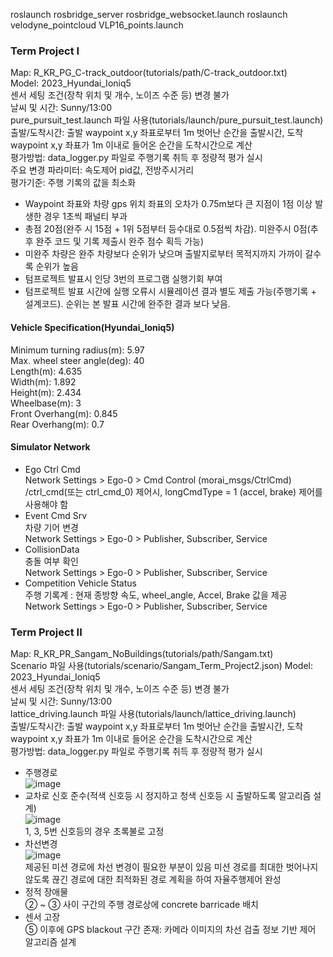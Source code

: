 roslaunch rosbridge_server rosbridge_websocket.launch
roslaunch velodyne_pointcloud VLP16_points.launch

### Term Project I
Map: R_KR_PG_C-track_outdoor(tutorials/path/C-track_outdoor.txt)   
Model: 2023_Hyundai_Ioniq5   
센서 세팅 조건(장착 위치 및 개수, 노이즈 수준 등) 변경 불가   
날씨 및 시간: Sunny/13:00   
pure_pursuit_test.launch 파일 사용(tutorials/launch/pure_pursuit_test.launch)   
출발/도착시간: 출발 waypoint x,y 좌표로부터 1m 벗어난 순간을 출발시간, 도착 waypoint x,y 좌표가 1m 이내로 들어온 순간을 도착시간으로 계산   
평가방법: data_logger.py 파일로 주행기록 취득 후 정량적 평가 실시   
주요 변경 파라미터: 속도제어 pid값, 전방주시거리    
평가기준: 주행 기록의 값을 최소화    
  * Waypoint 좌표와 차량 gps 위치 좌표의 오차가 0.75m보다 큰 지점이 1점 이상 발생한 경우 1초씩 패널티 부과
  * 총점 20점(완주 시 15점 + 1위 5점부터 등수대로 0.5점씩 차감). 미완주시 0점(추후 완주 코드 및 기록 제출시 완주 점수 획득 가능)   
  * 미완주 차량은 완주 차량보다 순위가 낮으며 출발지로부터 목적지까지 가까이 갈수록 순위가 높음   
  * 텀프로젝트 발표시 인당 3번의 프로그램 실행기회 부여   
  * 텀프로젝트 발표 시간에 실행 오류시 시뮬레이션 결과 별도 제출 가능(주행기록 + 설계코드). 순위는 본 발표 시간에 완주한 결과 보다 낮음.   

#### Vehicle Specification(Hyundai_Ioniq5)
Minimum turning radius(m): 5.97   
Max. wheel steer angle(deg): 40   
Length(m): 4.635   
Width(m): 1.892   
Height(m): 2.434   
Wheelbase(m): 3   
Front Overhang(m): 0.845   
Rear Overhang(m): 0.7   

#### Simulator Network
- Ego Ctrl Cmd    
  Network Settings > Ego-0 > Cmd Control (morai_msgs/CtrlCmd)    
  /ctrl_cmd(또는 ctrl_cmd_0) 제어시, longCmdType = 1 (accel, brake) 제어를 사용해야 함   
- Event Cmd Srv   
  차량 기어 변경   
  Network Settings > Ego-0 > Publisher, Subscriber, Service   
- CollisionData   
  충돌 여부 확인   
  Network Settings > Ego-0 > Publisher, Subscriber, Service   
- Competition Vehicle Status   
  주행 기록계 : 현재 종방향 속도,  wheel_angle, Accel, Brake 값을 제공   
  Network Settings > Ego-0 > Publisher, Subscriber, Service   

### Term Project II
Map: R_KR_PR_Sangam_NoBuildings(tutorials/path/Sangam.txt)   
Scenario 파일 사용(tutorials/scenario/Sangam_Term_Project2.json) 
Model: 2023_Hyundai_Ioniq5   
센서 세팅 조건(장착 위치 및 개수, 노이즈 수준 등) 변경 불가   
날씨 및 시간: Sunny/13:00   
lattice_driving.launch 파일 사용(tutorials/launch/lattice_driving.launch)   
출발/도착시간: 출발 waypoint x,y 좌표로부터 1m 벗어난 순간을 출발시간, 도착 waypoint x,y 좌표가 1m 이내로 들어온 순간을 도착시간으로 계산   
평가방법: data_logger.py 파일로 주행기록 취득 후 정량적 평가 실시   
- 주행경로   
![image](https://github.com/user-attachments/assets/902ada86-1239-4bfb-bdc7-1b0f0714c2f5)   
- 교차로 신호 준수(적색 신호등 시 정지하고 청색 신호등 시 출발하도록 알고리즘 설계)   
![image](https://github.com/user-attachments/assets/efefa6ec-1c29-44d1-b35b-6a3f2366c955)   
1, 3, 5번 신호등의 경우 초록불로 고정      
- 차선변경   
![image](https://github.com/user-attachments/assets/2845996a-528b-4583-b887-e1df590189ae)   
제공된 미션 경로에 차선 변경이 필요한 부분이 있음
미션 경로를 최대한 벗어나지 않도록 끊긴 경로에 대한 최적화된 경로 계획을 하여 자율주행제어 완성
- 정적 장애물   
② ~ ③ 사이 구간의 주행 경로상에 concrete barricade 배치
- 센서 고장   
⑤ 이후에 GPS blackout 구간 존재: 카메라 이미지의 차선 검출 정보 기반 제어 알고리즘 설계
